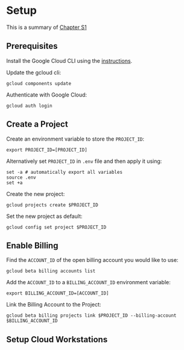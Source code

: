 # Setup

This is a summary of [Chapter S1](../chapters/chs1.asciidoc)

## Prerequisites

Install the Google Cloud CLI using the [instructions](https://cloud.google.com/sdk/docs/install).

Update the gcloud cli:

```shell
gcloud components update
```

Authenticate with Google Cloud:

```shell
gcloud auth login
```

## Create a Project

Create an environment variable to store the `PROJECT_ID`:

```shell
export PROJECT_ID=[PROJECT_ID]
```

Alternatively set `PROJECT_ID` in `.env` file and then apply it using:

```shell
set -a # automatically export all variables
source .env
set +a
```

Create the new project:

```shell
gcloud projects create $PROJECT_ID
```

Set the new project as default:

```shell
gcloud config set project $PROJECT_ID
```

## Enable Billing

Find the `ACCOUNT_ID` of the open billing account you would like to use:

```shell
gcloud beta billing accounts list
```

Add the `ACCOUNT_ID` to a `BILLING_ACCOUNT_ID` environment variable:

```shell
export BILLING_ACCOUNT_ID=[ACCOUNT_ID]
```

Link the Billing Account to the Project:

```shell
gcloud beta billing projects link $PROJECT_ID --billing-account $BILLING_ACCOUNT_ID
```

## Setup Cloud Workstations

